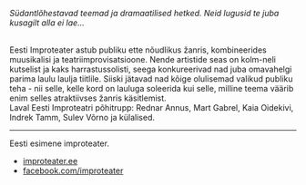 *Südantlõhestavad teemad ja dramaatilised hetked. Neid lugusid te juba kusagilt alla ei lae...*<br><br>

Eesti Improteater astub publiku ette nõudlikus žanris, kombineerides muusikalisi ja teatriimprovisatsioone. Nende artistide seas on kolm-neli kutselist ja kaks harrastussolisti, seega konkureerivad nad juba omavahelgi parima laulu laulja tiitlile. Siiski jätavad nad kõige olulisemad valikud publiku teha - nii selle, kelle kord on lauluga soleerida kui selle, milline teema väärib enim selles atraktiivses žanris käsitlemist.<br>
Laval Eesti Improteatri põhitrupp: Rednar Annus, Mart Gabrel, Kaia Oidekivi, Indrek Tamm, Sulev Võrno ja külalised.

---
Eesti esimene improteater.

- [improteater.ee](http://www.improteater.ee)
- [facebook.com/improteater](https://www.facebook.com/improteater/)
